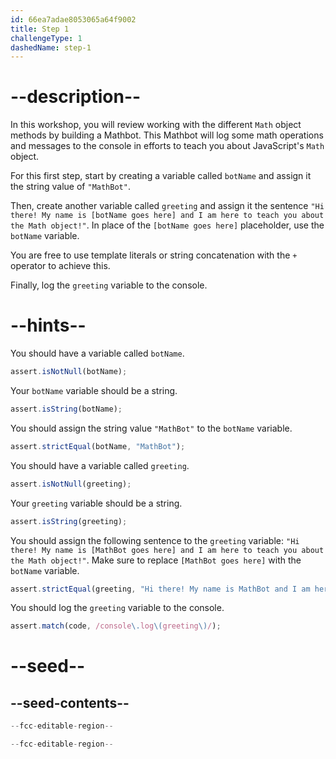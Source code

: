 ```yaml
---
id: 66ea7adae8053065a64f9002
title: Step 1
challengeType: 1
dashedName: step-1
---
```


# --description--

In this workshop, you will review working with the different `Math` object methods by building a Mathbot. This Mathbot will log some math operations and messages to the console in efforts to teach you about JavaScript's `Math` object.

For this first step, start by creating a variable called `botName` and assign it the string value of `"MathBot"`.

Then, create another variable called `greeting` and assign it the sentence `"Hi there! My name is [botName goes here] and I am here to teach you about the Math object!"`. In place of the `[botName goes here]` placeholder, use the `botName` variable. 

You are free to use template literals or string concatenation with the `+` operator to achieve this.

Finally, log the `greeting` variable to the console.

# --hints--

You should have a variable called `botName`.

```js
assert.isNotNull(botName);
```

Your `botName` variable should be a string.

```js
assert.isString(botName);
```

You should assign the string value `"MathBot"` to the `botName` variable.

```js
assert.strictEqual(botName, "MathBot");
```

You should have a variable called `greeting`.

```js
assert.isNotNull(greeting);
```

Your `greeting` variable should be a string.

```js
assert.isString(greeting);
```

You should assign the following sentence to the `greeting` variable: `"Hi there! My name is [MathBot goes here] and I am here to teach you about the Math object!"`. Make sure to replace `[MathBot goes here]` with the `botName` variable.

```js
assert.strictEqual(greeting, "Hi there! My name is MathBot and I am here to teach you about the Math object!");
```

You should log the `greeting` variable to the console.

```js
assert.match(code, /console\.log\(greeting\)/);
```

# --seed--

## --seed-contents--

```js
--fcc-editable-region--

--fcc-editable-region--
```
